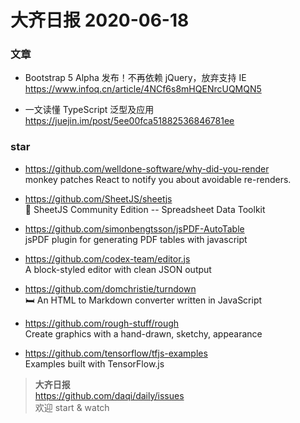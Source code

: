 # 大齐日报 2020-06-18

### 文章

- Bootstrap 5 Alpha 发布！不再依赖 jQuery，放弃支持 IE
  https://www.infoq.cn/article/4NCf6s8mHQENrcUQMQN5

- 一文读懂 TypeScript 泛型及应用
  https://juejin.im/post/5ee00fca51882536846781ee

### star

- https://github.com/welldone-software/why-did-you-render  
  monkey patches React to notify you about avoidable re-renders.

- https://github.com/SheetJS/sheetjs  
  📗 SheetJS Community Edition -- Spreadsheet Data Toolkit

- https://github.com/simonbengtsson/jsPDF-AutoTable  
  jsPDF plugin for generating PDF tables with javascript

- https://github.com/codex-team/editor.js  
  A block-styled editor with clean JSON output

- https://github.com/domchristie/turndown  
  🛏 An HTML to Markdown converter written in JavaScript

- https://github.com/rough-stuff/rough  
  Create graphics with a hand-drawn, sketchy, appearance

- https://github.com/tensorflow/tfjs-examples  
  Examples built with TensorFlow.js

> **大齐日报**  
> https://github.com/daqi/daily/issues  
> 欢迎 start & watch
